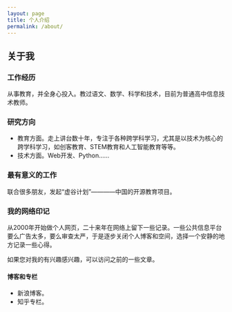 ```yaml
---
layout: page
title: 个人介绍
permalink: /about/
---
```


## 关于我

### 工作经历

  从事教育，并全身心投入。教过语文、数学、科学和技术，目前为普通高中信息技术教师。

### 研究方向

  - 教育方面。走上讲台数十年，专注于各种跨学科学习，尤其是以技术为核心的跨学科学习，如创客教育、STEM教育和人工智能教育等等。
  - 技术方面。Web开发、Python……

### 最有意义的工作

  联合很多朋友，发起“虚谷计划”————中国的开源教育项目。

### 我的网络印记

  从2000年开始做个人网页，二十来年在网络上留下一些记录。一些公共信息平台要么广告太多，要么审查太严，于是逐步关闭个人博客和空间，选择一个安静的地方记录一些心得。
  
  如果您对我的有兴趣感兴趣，可以访问之前的一些文章。

#### 博客和专栏

  - 新浪博客。[](http://blog.sina.com.cn/xiezuoru)
  - 知乎专栏。[](https://zhuanlan.zhihu.com/xiezuoru)
